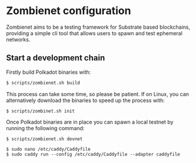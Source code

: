 # Zombienet configuration

Zombienet aims to be a testing framework for Substrate based blockchains, providing a simple cli tool that allows users to spawn and test ephemeral networks.

## Start a development chain

Firstly build Polkadot binaries with:

```sh
$ scripts/zombienet.sh build
```

This process can take some time, so please be patient. If on Linux, you can alternatively download the binaries to speed up the process with:

```shell
$ scripts/zombinet.sh init
```

Once Polkadot binaries are in place you can spawn a local testnet by running the following command:

```shell
$ scripts/zombienet.sh devnet
```


```shell
$ sudo nano /etc/caddy/Caddyfile
$ sudo caddy run --config /etc/caddy/Caddyfile --adapter caddyfile
```


